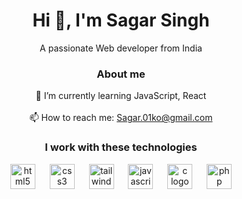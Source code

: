 <h1 align="center">Hi 👋, I'm Sagar Singh</h1>

<p align="center">A passionate Web developer from India</p>

<h3 align="center">About me</h3>

<p align="center">
  🌱 I’m currently learning JavaScript, React<br><br>
  📫 How to reach me: <a href="mailto:Sagar.01ko@gmail.com">Sagar.01ko@gmail.com</a>
</p>

<h3 align="center">I work with these technologies</h3>

<div align="center">
  <img src="https://cdn.jsdelivr.net/gh/devicons/devicon/icons/html5/html5-original.svg" height="40" alt="html5 logo" />
  <img width="15" />
  <img src="https://cdn.jsdelivr.net/gh/devicons/devicon/icons/css3/css3-original.svg" height="40" alt="css3 logo" />
  <img width="15" />
  <img src="[https://cdn.jsdelivr.net/gh/devicons/devicon/icons/tailwindcss/tailwindcss-original-wordmark.svg](https://www.bing.com/images/search?view=detailV2&ccid=vTo0WX6%2f&id=07B7077FE120C81FCEAB6EDDBD6212AA3FEBB6E0&thid=OIP.vTo0WX6_eN-IKaXOg21yFwHaEK&mediaurl=https%3a%2f%2flogospng.org%2fwp-content%2fuploads%2ftailwind-css.png&exph=720&expw=1280&q=tailwing+css+logo&simid=608026834036478672&FORM=IRPRST&ck=FA520ECEDACB47A096230719E52FAA4D&selectedIndex=14)" height="40" alt="tailwindcss logo" />
  <img width="15" />
  <img src="https://cdn.jsdelivr.net/gh/devicons/devicon/icons/javascript/javascript-original.svg" height="40" alt="javascript logo" />
  <img width="15" />
  <img src="https://cdn.jsdelivr.net/gh/devicons/devicon/icons/c/c-original.svg" height="40" alt="c logo" />
  <img width="15" />
  <img src="https://cdn.jsdelivr.net/gh/devicons/devicon/icons/php/php-original.svg" height="40" alt="php logo" />
</div>

